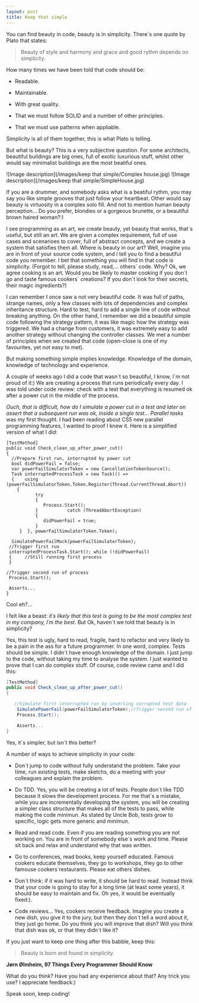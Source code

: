 ```yaml
---
layout: post
title: Keep that simple
---
```


You can find beauty in code, beauty is in simplicity.
There´s one quote by Plato that states:

>Beauty of style and harmony and grace and good rythm depends on simplicity.

How many times we have been told that code should be:
  + Readable.
  
  + Maintainable.
  
  + With great quality.
  
  + That we must follow SOLID and a number of other principles.
  
  + That we must use patterns when appliable.

Simplicity is all of them together, this is what Plato is telling.

But what is beauty? This is a very subjective question.
For some architects, beautiful buildings are big ones, full of exotic luxurious stuff, whilst other would say minimalist buildings are the most beatiful ones.

![Image description](/images/keep that simple/Complex house.jpg)
![Image description](/images/keep that simple/SimpleHouse.jpg)

If you are a drummer, and somebody asks what is a beatiful rythm, you may say you like simple grooves that just follow your heartbeat. Other would say beauty is virtuosity in a complex solo fill.
And not to mention human beauty perception... Do you prefer, blondies or a gorgeous brunette, or a beautiful brown haired woman?:)

I see programming as an art, we create beauty, yet beauty that works, that´s useful, but still an art.
We are given a complex requirement, full of use cases and scenarioes to cover, full of abstract concepts, and we create a system that satisfies them all.
Where is beauty in our art?
Well, imagine you are in front of your source code system, and I tell you to find a beautiful code you remember. I bet that something you will find in that code is simplicity.
(Forgot to tell, please study, read,... others´ code. Why? Ok, we agree cooking is an art. Would you be likely to master cooking if you don´t go and taste famous cookers´ creations? If you don´t look for their secrets, their magic ingredients?)

I can remember I once saw a not very beautiful code. It was full of paths, strange names, only a few classes with lots of dependencies and complex inheritance structure. Hard to test, hard to add a single line of code without breaking anything.
On the other hand, I remember we did a beautiful simple code following the strategy pattern, it was like magic how the strategy was triggered. We had a change from customers, it was extremely easy to add another strategy without changing the controller classes. We met a number of principles when we created that code (open-close is one of my favourites, yet not easy to met).

But making something simple implies knowledge. Knowledge of the domain, knowledge of technology and experience.

A couple of weeks ago I did a code that wasn´t so beautiful, I know, I´m not proud of it:)
We are creating a process that runs periodically every day. I was told under code review: check with a test that everything is resumed ok after a power cut in the middle of the process.

*Ouch, that is difficult, how do I simulate a power cut in a test and later on assert that a subsequent run was ok, inside a single test...* *Parallel tasks* was my first thought. I had been reading about CS5 new parallel programming features, I wanted to proof I knew it.
Here is a simplified version of what I did:

```
[TestMethod]
public void Check_clean_up_after_power_cut()
{
  //Prepare first run, interrupted by power cut
  bool didPowerFail = false;
  var powerFailSimulatorToken = new CancellationTokenSource();
  Task interruptedProcessTask = new Task(() =>
  {    using (powerFailSimulatorToken.Token.Register(Thread.CurrentThread.Abort))
    {
           try
           {
              Process.Start();
           }           catch (ThreadAbortException)
           {
              didPowerFail = true;
           }
     }  }, powerFailSimulatorToken.Token);

  SimulatePowerFailMock(powerFailSimulatorToken);
 //Trigger first run
 interruptedProcessTask.Start(); while (!didPowerFail)
 {     //Still running first process
 }

//Trigger second run of process
 Process.Start();

 Asserts...
}
```

Cool eh?...

I felt like a beast: *it´s likely that this test is going to be the most complex test in my company, I´m the best*. But Ok, haven´t we told that beauty is in simplicity?

Yes, this test is ugly, hard to read, fragile, hard to refactor and very likely to be a pain in the ass for a future programmer. In one word, complex. Tests should be simple.
I didn´t have enough knowledge of the domain. I just jump to the code, without taking my time to analyse the system. I just wanted to prove that I can do complex stuff.
Of course, code review came and I did this:

```c#
[TestMethod]
public void Check_clean_up_after_power_cut()
{

   //Simulate first interrupted run by inserting corrupted test data
    SimulatePowerFail(powerFailSimulatorToken);//Trigger second run of process
    Process.Start();

    Asserts...
}
```

Yes, it´s simpler, but isn´t this better?

A number of ways to achieve simplicity in your code:
  - Don´t jump to code without fully understand the problem. Take your time, run existing tests, make sketchs, do a meeting with your colleagues and explain the problem.

  - Do TDD. Yes, you will be creating a lot of tests. People don´t like TDD because it slows the development process. For me that´s a mistake, while you are incrementally developing the system, you will be creating a simpler class structure that makes all of the tests to pass, while making the code minimun.
  As stated by Uncle Bob, tests grow to specific, logic gets more generic and minimun.
  
  - Read and read code. Even if you are reading something you are not working on. You are in front of somebody else´s work and time. Please sit back and relax and understand why that was written.
  
  - Go to conferences, read books, keep yourself educated. Famous cookers educate themselves, they go to workshops, they go to other famouse cookers´restaurants. Please eat others´dishes.
  
  - Don´t think: if it was hard to write, it should be hard to read. Instead think that your code is going to stay for a long time (at least some years), it should be easy to maintain and fix. Oh yes, it would be eventually fixed:).
  
  - Code reviews... Yes, cookers receive feedback. Imagine you create a new dish, you give it to the jury, but then they don´t tell a word about it, they just go home. Do you think you will improve that dish? Will you think that dish was ok, or that they didn´t like it?

If you just want to keep one thing after this babble, keep this:

>Beauty is born and found in simplicity.

**Jørn Ølmheim, 97 Things Every Programmer Should Know**

What do you think? Have you had any experience about that? Any trick you use? I appreciate feedback:)

Speak soon, keep coding!

